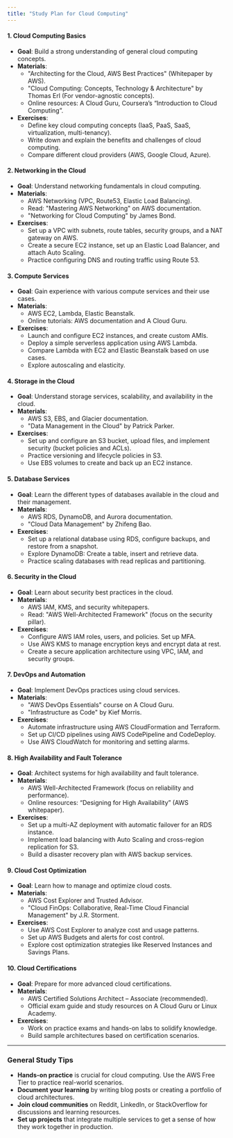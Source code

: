 ```yaml
---
title: "Study Plan for Cloud Computing"
---
```


#### **1. Cloud Computing Basics**

- **Goal**: Build a strong understanding of general cloud computing concepts.
- **Materials**:
  - "Architecting for the Cloud, AWS Best Practices" (Whitepaper by AWS).
  - "Cloud Computing: Concepts, Technology & Architecture" by Thomas Erl (For vendor-agnostic concepts).
  - Online resources: A Cloud Guru, Coursera’s “Introduction to Cloud Computing”.
- **Exercises**:
  - Define key cloud computing concepts (IaaS, PaaS, SaaS, virtualization, multi-tenancy).
  - Write down and explain the benefits and challenges of cloud computing.
  - Compare different cloud providers (AWS, Google Cloud, Azure).

#### **2. Networking in the Cloud**

- **Goal**: Understand networking fundamentals in cloud computing.
- **Materials**:
  - AWS Networking (VPC, Route53, Elastic Load Balancing).
  - Read: "Mastering AWS Networking" on AWS documentation.
  - "Networking for Cloud Computing" by James Bond.
- **Exercises**:
  - Set up a VPC with subnets, route tables, security groups, and a NAT gateway on AWS.
  - Create a secure EC2 instance, set up an Elastic Load Balancer, and attach Auto Scaling.
  - Practice configuring DNS and routing traffic using Route 53.

#### **3. Compute Services**

- **Goal**: Gain experience with various compute services and their use cases.
- **Materials**:
  - AWS EC2, Lambda, Elastic Beanstalk.
  - Online tutorials: AWS documentation and A Cloud Guru.
- **Exercises**:
  - Launch and configure EC2 instances, and create custom AMIs.
  - Deploy a simple serverless application using AWS Lambda.
  - Compare Lambda with EC2 and Elastic Beanstalk based on use cases.
  - Explore autoscaling and elasticity.

#### **4. Storage in the Cloud**

- **Goal**: Understand storage services, scalability, and availability in the cloud.
- **Materials**:
  - AWS S3, EBS, and Glacier documentation.
  - "Data Management in the Cloud" by Patrick Parker.
- **Exercises**:
  - Set up and configure an S3 bucket, upload files, and implement security (bucket policies and ACLs).
  - Practice versioning and lifecycle policies in S3.
  - Use EBS volumes to create and back up an EC2 instance.

#### **5. Database Services**

- **Goal**: Learn the different types of databases available in the cloud and their management.
- **Materials**:
  - AWS RDS, DynamoDB, and Aurora documentation.
  - "Cloud Data Management" by Zhifeng Bao.
- **Exercises**:
  - Set up a relational database using RDS, configure backups, and restore from a snapshot.
  - Explore DynamoDB: Create a table, insert and retrieve data.
  - Practice scaling databases with read replicas and partitioning.

#### **6. Security in the Cloud**

- **Goal**: Learn about security best practices in the cloud.
- **Materials**:
  - AWS IAM, KMS, and security whitepapers.
  - Read: "AWS Well-Architected Framework" (focus on the security pillar).
- **Exercises**:
  - Configure AWS IAM roles, users, and policies. Set up MFA.
  - Use AWS KMS to manage encryption keys and encrypt data at rest.
  - Create a secure application architecture using VPC, IAM, and security groups.

#### **7. DevOps and Automation**

- **Goal**: Implement DevOps practices using cloud services.
- **Materials**:
  - "AWS DevOps Essentials" course on A Cloud Guru.
  - "Infrastructure as Code" by Kief Morris.
- **Exercises**:
  - Automate infrastructure using AWS CloudFormation and Terraform.
  - Set up CI/CD pipelines using AWS CodePipeline and CodeDeploy.
  - Use AWS CloudWatch for monitoring and setting alarms.

#### **8. High Availability and Fault Tolerance**

- **Goal**: Architect systems for high availability and fault tolerance.
- **Materials**:
  - AWS Well-Architected Framework (focus on reliability and performance).
  - Online resources: “Designing for High Availability” (AWS whitepaper).
- **Exercises**:
  - Set up a multi-AZ deployment with automatic failover for an RDS instance.
  - Implement load balancing with Auto Scaling and cross-region replication for S3.
  - Build a disaster recovery plan with AWS backup services.

#### **9. Cloud Cost Optimization**

- **Goal**: Learn how to manage and optimize cloud costs.
- **Materials**:
  - AWS Cost Explorer and Trusted Advisor.
  - "Cloud FinOps: Collaborative, Real-Time Cloud Financial Management" by J.R. Storment.
- **Exercises**:
  - Use AWS Cost Explorer to analyze cost and usage patterns.
  - Set up AWS Budgets and alerts for cost control.
  - Explore cost optimization strategies like Reserved Instances and Savings Plans.

#### **10. Cloud Certifications**

- **Goal**: Prepare for more advanced cloud certifications.
- **Materials**:
  - AWS Certified Solutions Architect – Associate (recommended).
  - Official exam guide and study resources on A Cloud Guru or Linux Academy.
- **Exercises**:
  - Work on practice exams and hands-on labs to solidify knowledge.
  - Build sample architectures based on certification scenarios.

---

### General Study Tips

- **Hands-on practice** is crucial for cloud computing. Use the AWS Free Tier to practice real-world scenarios.
- **Document your learning** by writing blog posts or creating a portfolio of cloud architectures.
- **Join cloud communities** on Reddit, LinkedIn, or StackOverflow for discussions and learning resources.
- **Set up projects** that integrate multiple services to get a sense of how they work together in production.
